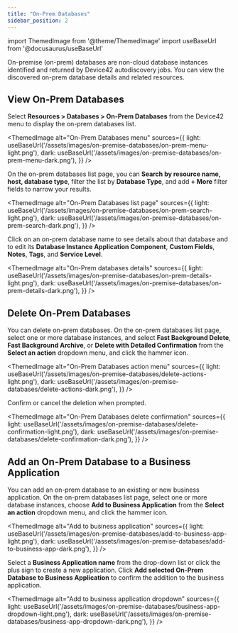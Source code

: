 ```yaml
---
title: "On-Prem Databases"
sidebar_position: 2
---
```


import ThemedImage from '@theme/ThemedImage'
import useBaseUrl from '@docusaurus/useBaseUrl'


On-premise (on-prem) databases are non-cloud database instances identified and returned by Device42 autodiscovery jobs. You can view the discovered on-prem database details and related resources.

## View On-Prem Databases

Select **Resources > Databases > On-Prem Databases** from the Device42 menu to display the on-prem databases list.

<ThemedImage
  alt="On-Prem Databases menu"
  sources={{
    light: useBaseUrl('/assets/images/on-premise-databases/on-prem-menu-light.png'),
    dark: useBaseUrl('/assets/images/on-premise-databases/on-prem-menu-dark.png'),
  }}
/> 

On the on-prem databases list page, you can **Search by resource name, host, database type**, filter the list by **Database Type**, and add **+ More** filter fields to narrow your results.

<ThemedImage
  alt="On-Prem Databases list page"
  sources={{
    light: useBaseUrl('/assets/images/on-premise-databases/on-prem-search-light.png'),
    dark: useBaseUrl('/assets/images/on-premise-databases/on-prem-search-dark.png'),
  }}
/> 

Click on an on-prem database name to see details about that database and to edit its **Database Instance Application Component**, **Custom Fields**, **Notes**, **Tags**, and **Service Level**.

<ThemedImage
  alt="On-Prem databases details"
  sources={{
    light: useBaseUrl('/assets/images/on-premise-databases/on-prem-details-light.png'),
    dark: useBaseUrl('/assets/images/on-premise-databases/on-prem-details-dark.png'),
  }}
/> 

## Delete On-Prem Databases

You can delete on-prem databases. On the on-prem databases list page, select one or more database instances, and select **Fast Background Delete**, **Fast Background Archive**, or **Delete with Detailed Confirmation** from the **Select an action** dropdown menu, and click the hammer icon.

<ThemedImage
  alt="On-Prem Databases action menu"
  sources={{
    light: useBaseUrl('/assets/images/on-premise-databases/delete-actions-light.png'),
    dark: useBaseUrl('/assets/images/on-premise-databases/delete-actions-dark.png'),
  }}
/>  

Confirm or cancel the deletion when prompted.

<ThemedImage
  alt="On-Prem Databases delete confirmation"
  sources={{
    light: useBaseUrl('/assets/images/on-premise-databases/delete-confirmation-light.png'),
    dark: useBaseUrl('/assets/images/on-premise-databases/delete-confirmation-dark.png'),
  }}
/>  

## Add an On-Prem Database to a Business Application

You can add an on-prem database to an existing or new business application. On the on-prem databases list page, select one or more database instances, choose **Add to Business Application** from the **Select an action** dropdown menu, and click the hammer icon.

<ThemedImage
  alt="Add to business application"
  sources={{
    light: useBaseUrl('/assets/images/on-premise-databases/add-to-business-app-light.png'),
    dark: useBaseUrl('/assets/images/on-premise-databases/add-to-business-app-dark.png'),
  }}
/>  

Select a **Business Application name** from the drop-down list or click the plus sign to create a new application. Click **Add selected On-Prem Database to Business Application** to confirm the addition to the business application.

<ThemedImage
  alt="Add to business application dropdown"
  sources={{
    light: useBaseUrl('/assets/images/on-premise-databases/business-app-dropdown-light.png'),
    dark: useBaseUrl('/assets/images/on-premise-databases/business-app-dropdown-dark.png'),
  }}
/>  

